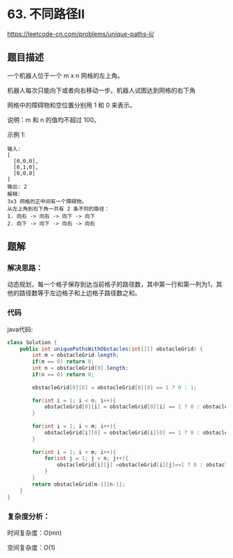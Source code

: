 # 63. 不同路径II
https://leetcode-cn.com/problems/unique-paths-ii/

## 题目描述

一个机器人位于一个 m x n 网格的左上角。

机器人每次只能向下或者向右移动一步。机器人试图达到网格的右下角

网格中的障碍物和空位置分别用 1 和 0 来表示。

说明：m 和 n 的值均不超过 100。

示例 1:
```
输入:
[
  [0,0,0],
  [0,1,0],
  [0,0,0]
]
输出: 2
解释:
3x3 网格的正中间有一个障碍物。
从左上角到右下角一共有 2 条不同的路径：
1. 向右 -> 向右 -> 向下 -> 向下
2. 向下 -> 向下 -> 向右 -> 向右
```

## 题解

### 解决思路：

动态规划，每一个格子保存到达当前格子的路径数，其中第一行和第一列为1，其他的路径数等于左边格子和上边格子路径数之和。

### 代码

java代码:
~~~ java
class Solution {
    public int uniquePathsWithObstacles(int[][] obstacleGrid) {
        int m = obstacleGrid.length;
        if(m == 0) return 0;
        int n = obstacleGrid[0].length;
        if(n == 0) return 0;
        
        obstacleGrid[0][0] = obstacleGrid[0][0] == 1 ? 0 : 1;
        
        for(int i = 1; i < n; i++){
        	obstacleGrid[0][i] = obstacleGrid[0][i] == 1 ? 0 : obstacleGrid[0][i-1];
        }
        
        for(int i = 1; i < m; i++){
        	obstacleGrid[i][0] = obstacleGrid[i][0] == 1 ? 0 : obstacleGrid[i-1][0];
        }
        
        for(int i = 1; i < m; i++){
        	for(int j = 1; j < n; j++){
        		obstacleGrid[i][j] =obstacleGrid[i][j]==1 ? 0 : obstacleGrid[i-1][j] + obstacleGrid[i][j-1];
        	}
        }
        return obstacleGrid[m-1][n-1];
    }
}
~~~

### 复杂度分析：

时间复杂度：$O(mn)$

空间复杂度：$O(1)$
